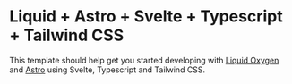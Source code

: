# Liquid + Astro + Svelte + Typescript + Tailwind CSS

This template should help get you started developing with [Liquid Oxygen](https://liquid.merck.design/) and [Astro](https://astro.dev) using Svelte, Typescript and Tailwind CSS.
